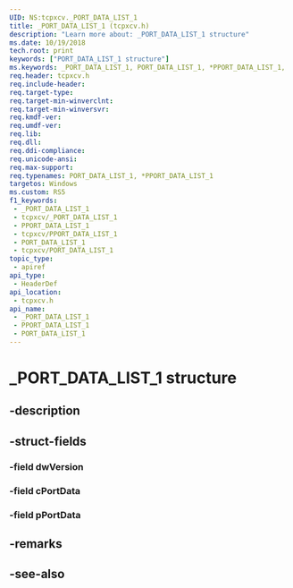 ```yaml
---
UID: NS:tcpxcv._PORT_DATA_LIST_1
title: _PORT_DATA_LIST_1 (tcpxcv.h)
description: "Learn more about: _PORT_DATA_LIST_1 structure"
ms.date: 10/19/2018
tech.root: print
keywords: ["PORT_DATA_LIST_1 structure"]
ms.keywords: _PORT_DATA_LIST_1, PORT_DATA_LIST_1, *PPORT_DATA_LIST_1,
req.header: tcpxcv.h
req.include-header: 
req.target-type: 
req.target-min-winverclnt: 
req.target-min-winversvr: 
req.kmdf-ver: 
req.umdf-ver: 
req.lib: 
req.dll: 
req.ddi-compliance: 
req.unicode-ansi: 
req.max-support: 
req.typenames: PORT_DATA_LIST_1, *PPORT_DATA_LIST_1
targetos: Windows
ms.custom: RS5
f1_keywords:
 - _PORT_DATA_LIST_1
 - tcpxcv/_PORT_DATA_LIST_1
 - PPORT_DATA_LIST_1
 - tcpxcv/PPORT_DATA_LIST_1
 - PORT_DATA_LIST_1
 - tcpxcv/PORT_DATA_LIST_1
topic_type:
 - apiref
api_type:
 - HeaderDef
api_location:
 - tcpxcv.h
api_name:
 - _PORT_DATA_LIST_1
 - PPORT_DATA_LIST_1
 - PORT_DATA_LIST_1
---
```


# _PORT_DATA_LIST_1 structure


## -description

## -struct-fields

### -field dwVersion

### -field cPortData

### -field pPortData

## -remarks

## -see-also

